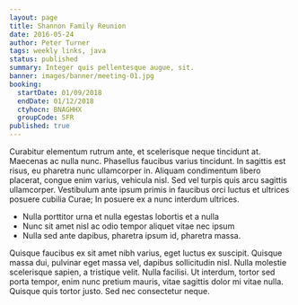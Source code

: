 ```yaml
---
layout: page
title: Shannon Family Reunion
date: 2016-05-24
author: Peter Turner
tags: weekly links, java
status: published
summary: Integer quis pellentesque augue, sit.
banner: images/banner/meeting-01.jpg
booking:
  startDate: 01/09/2018
  endDate: 01/12/2018
  ctyhocn: BNAGHHX
  groupCode: SFR
published: true
---
```

Curabitur elementum rutrum ante, et scelerisque neque tincidunt at. Maecenas ac nulla nunc. Phasellus faucibus varius tincidunt. In sagittis est risus, eu pharetra nunc ullamcorper in. Aliquam condimentum libero placerat, congue enim varius, vehicula nisl. Sed vel turpis quis arcu sagittis ullamcorper. Vestibulum ante ipsum primis in faucibus orci luctus et ultrices posuere cubilia Curae; In posuere ex a nunc interdum ultrices.

* Nulla porttitor urna et nulla egestas lobortis et a nulla
* Nunc sit amet nisl ac odio tempor aliquet vitae nec ipsum
* Nulla sed ante dapibus, pharetra ipsum id, pharetra massa.

Quisque faucibus ex sit amet nibh varius, eget luctus ex suscipit. Quisque massa dui, pulvinar eget massa vel, dapibus sollicitudin nisl. Nulla molestie scelerisque sapien, a tristique velit. Nulla facilisi. Ut interdum, tortor sed porta tempor, enim nunc pretium mauris, vitae sagittis dolor mi vitae nulla. Quisque quis tortor justo. Sed nec consectetur neque.

